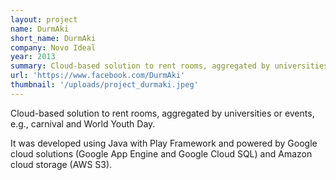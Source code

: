 ```yaml
---
layout: project
name: DurmAki
short_name: DurmAki
company: Novo Ideal
year: 2013
summary: Cloud-based solution to rent rooms, aggregated by universities or events, e.g., carnival and World Youth Day.
url: 'https://www.facebook.com/DurmAki'
thumbnail: '/uploads/project_durmaki.jpeg'
---
```

Cloud-based solution to rent rooms, aggregated by universities or events,
e.g., carnival and World Youth Day.


It was developed using Java with Play Framework and powered by Google cloud
solutions (Google App Engine and Google Cloud SQL) and Amazon cloud storage
(AWS S3).

